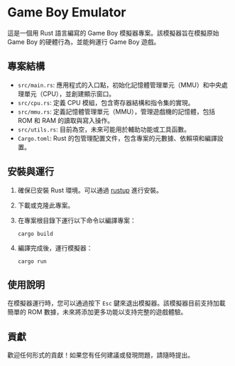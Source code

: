 # Game Boy Emulator

這是一個用 Rust 語言編寫的 Game Boy 模擬器專案。該模擬器旨在模擬原始 Game Boy 的硬體行為，並能夠運行 Game Boy 遊戲。

## 專案結構

- `src/main.rs`: 應用程式的入口點，初始化記憶體管理單元（MMU）和中央處理單元（CPU），並創建顯示窗口。
- `src/cpu.rs`: 定義 CPU 模組，包含寄存器結構和指令集的實現。
- `src/mmu.rs`: 定義記憶體管理單元（MMU），管理遊戲機的記憶體，包括 ROM 和 RAM 的讀取與寫入操作。
- `src/utils.rs`: 目前為空，未來可能用於輔助功能或工具函數。
- `Cargo.toml`: Rust 的包管理配置文件，包含專案的元數據、依賴項和編譯設置。

## 安裝與運行

1. 確保已安裝 Rust 環境。可以通過 [rustup](https://rustup.rs/) 進行安裝。
2. 下載或克隆此專案。
3. 在專案根目錄下運行以下命令以編譯專案：

   ```
   cargo build
   ```

4. 編譯完成後，運行模擬器：

   ```
   cargo run
   ```

## 使用說明

在模擬器運行時，您可以通過按下 `Esc` 鍵來退出模擬器。該模擬器目前支持加載簡單的 ROM 數據，未來將添加更多功能以支持完整的遊戲體驗。

## 貢獻

歡迎任何形式的貢獻！如果您有任何建議或發現問題，請隨時提出。